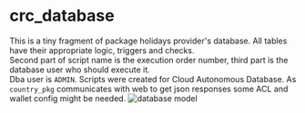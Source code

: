 # crc_database
This is a tiny fragment of package holidays provider's database. All tables have their appropriate logic, triggers and checks. </br>
Second part of script name is the execution order number, third part is the database user who should execute it. </br>
Dba user is `ADMIN`. Scripts were created for Cloud Autonomous Database. As `country_pkg` communicates with web to get json responses some ACL and wallet config might be needed.
![database model](https://github.com/[martamazurkiewicz]/[crc_database]/blob/[main]/db_model.png?raw=true)